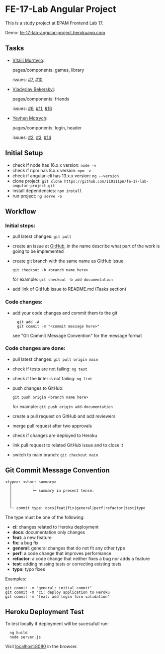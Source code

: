 # FE-17-Lab Angular Project

This is a study project at EPAM Frontend Lab 17.

Demo: [fe-17-lab-angular-project.herokuapp.com](https://fe-17-lab-angular-project.herokuapp.com/)

## Tasks

* [Vitalii Murmylo](https://github.com/VitaliiMurmylo):

  pages/components: games, library

  issues:
  [#7](https://github.com/i10111pn/fe-17-lab-angular-project/issues/7),
  [#10](https://github.com/i10111pn/fe-17-lab-angular-project/issues/10)

* [Vladyslav Bekerskyi](https://github.com/bekerskyi):

  pages/components: friends

  issues: 
  [#6](https://github.com/i10111pn/fe-17-lab-angular-project/issues/6),
  [#11](https://github.com/i10111pn/fe-17-lab-angular-project/issues/11),
  [#16](https://github.com/i10111pn/fe-17-lab-angular-project/issues/16)


* [Yevhen Motrych](https://github.com/i10111pn): 

  pages/components: login, header

  issues: 
  [#2](https://github.com/i10111pn/fe-17-lab-angular-project/issues/2),
  [#3](https://github.com/i10111pn/fe-17-lab-angular-project/issues/3),
  [#14](https://github.com/i10111pn/fe-17-lab-angular-project/issues/14)  

## Initial Setup

* check if node has 16.x.x version: `node -v`
* check if npm has 8.x.x version: `npm -v`
* check if angular-cli has 13.x.x version: `ng --version`
* clone project: `git clone https://github.com/i10111pn/fe-17-lab-angular-project.git`
* install dependencies: `npm install`
* run project: `ng serve -o`

## Workflow

### Initial steps:
* pull latest changes: `git pull`

* create an issue at [GitHub](https://github.com/i10111pn/fe-17-lab-angular-project/issues), in the name describe what part of the work is going to be implemented

* create git branch with the same name as GitHub issue:

  `git checkout -b <branch name here>`

  for example: `git checkout -b add-documentation`

* add link of GitHub issue to README.md (Tasks section)

### Code changes:

* add your code changes and commit them to the git
 
  ```
    git add -A
    git commit -m "<commit message here>"
  ```

  see "Git Commit Message Convention" for the message format

### Code changes are done:

* pull latest changes: `git pull origin main`
* check if tests are not failing: `ng test`
* check if the linter is not failing: `ng lint`

* push changes to GitHub:

  `git push origin <branch name here>`

  for example: `git push origin add-documentation`

* create a pull request on GitHub and add reviewers
* merge pull request after two approvals
* check if changes are deployed to Heroku
* link pull request to related GitHub issue and to close it
* switch to main branch: `git checkout main`

## Git Commit Message Convention

```
<type>: <short summary>
  │         │
  │         └─ summary in present tense.
  │       
  │       
  │
  └─ commit type: docs|feat|fix|general|perf|refactor|test|typo
```

The type must be one of the following:

* **ci**: changes related to Heroku deployment
* **docs**: documentation only changes
* **feat**: a new feature
* **fix**: a bug fix
* **general**: general changes that do not fit any other type
* **perf**: a code change that improves performance
* **refactor**: a code change that neither fixes a bug nor adds a feature
* **test**: adding missing tests or correcting existing tests
* **typo**: typo fixes

Examples:

```
git commit -m "general: initial commit"
git commit -m "ci: deploy application to Heroku
git commit -m "feat: add login form validation"
```

## Heroku Deployment Test

  To test locally if deployment will be sucesufull run:

  ```
    ng build
    node server.js
  ```

  Visit [localhost:8080](http://localhost:8080/) in the browser.
